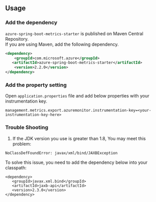 ## Usage

### Add the dependency

`azure-spring-boot-metrics-starter` is published on Maven Central Repository.  
If you are using Maven, add the following dependency.  

```xml
<dependency>
    <groupId>com.microsoft.azure</groupId>
   <artifactId>azure-spring-boot-metrics-starter</artifactId>
    <version>2.2.0</version>
</dependency>
```

### Add the property setting

Open `application.properties` file and add below properties with your instrumentation key.

```
management.metrics.export.azuremonitor.instrumentation-key=<your-instrumentation-key-here>
```

### Trouble Shooting
1. If the JDK version you use is greater than 1.8, You may meet this problem: 
```
NoClassDefFoundError: javax/xml/bind/JAXBException
```

To solve this issue, you need to add the dependency below into your classpath:
```
<dependency>
   <groupId>javax.xml.bind</groupId>
   <artifactId>jaxb-api</artifactId>
   <version>2.3.0</version>
</dependency>
```
